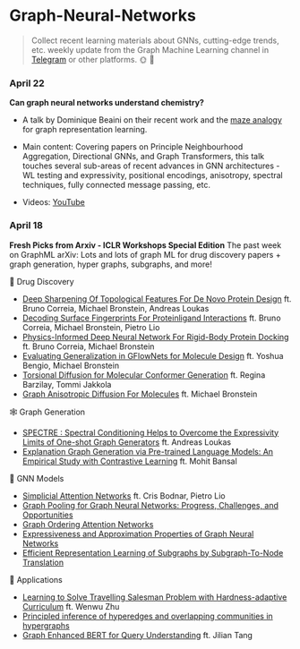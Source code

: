 # Graph-Neural-Networks
> Collect recent learning materials about GNNs, cutting-edge trends, etc. weekly update from the Graph Machine Learning channel in [Telegram](https://t.me/graphML) or other platforms.​ :sun_with_face: :running:

### **April 22** 
**Can graph neural networks understand chemistry?** 
- A talk by Dominique Beaini on their recent work and the [maze analogy](https://twitter.com/dom_beaini/status/1499019741234704385) for graph representation learning. 

- Main content: Covering papers on Principle Neighbourhood Aggregation, Directional GNNs, and Graph Transformers, this talk touches several sub-areas of recent advances in GNN architectures - WL testing and expressivity, positional encodings, anisotropy, spectral techniques, fully connected message passing, etc.
- Videos: [YouTube](https://www.youtube.com/watch?v=jrVXJykB8qc)


### **April 18**
**Fresh Picks from Arxiv - ICLR Workshops Special Edition**
The past week on GraphML arXiv: Lots and lots of graph ML for drug discovery papers + graph generation, hyper graphs, subgraphs, and more!

💊 Drug Discovery
- [Deep Sharpening Of Topological Features For De Novo Protein Design](https://openreview.net/pdf?id=DwN81YIXGQP) ft. Bruno Correia, Michael Bronstein, Andreas Loukas
- [Decoding Surface Fingerprints For Proteinligand Interactions](https://openreview.net/pdf?id=YRb9-uZ4noQ) ft. Bruno Correia, Michael Bronstein, Pietro Lio
- [Physics-Informed Deep Neural Network For Rigid-Body Protein Docking](https://openreview.net/pdf?id=5yn5shS6wN) ft. Bruno Correia, Michael Bronstein
- [Evaluating Generalization in GFlowNets for Molecule Design](https://openreview.net/forum?id=JFSaHKNZ35b) ft. Yoshua Bengio, Michael Bronstein
- [Torsional Diffusion for Molecular Conformer Generation](https://openreview.net/forum?id=D9IxPlXPJJS) ft. Regina Barzilay, Tommi Jakkola
- [Graph Anisotropic Diffusion For Molecules](https://openreview.net/pdf?id=MDYOh60QN94) ft. Michael Bronstein

🕸 Graph Generation
- [SPECTRE : Spectral Conditioning Helps to Overcome the Expressivity Limits of One-shot Graph Generators](https://arxiv.org/pdf/2204.01613.pdf) ft. Andreas Loukas
- [Explanation Graph Generation via Pre-trained Language Models: An Empirical Study with Contrastive Learning](https://arxiv.org/abs/2204.04813) ft. Mohit Bansal

🔨 GNN Models
- [Simplicial Attention Networks](https://openreview.net/forum?id=ScfRNWkpec) ft. Cris Bodnar, Pietro Lio
- [Graph Pooling for Graph Neural Networks: Progress, Challenges, and Opportunities](https://arxiv.org/abs/2204.07321)
- [Graph Ordering Attention Networks](https://arxiv.org/abs/2204.05351)
- [Expressiveness and Approximation Properties of Graph Neural Networks](https://arxiv.org/abs/2204.04661)
- [Efficient Representation Learning of Subgraphs by Subgraph-To-Node Translation](https://arxiv.org/abs/2204.04510)

🚗 Applications
- [Learning to Solve Travelling Salesman Problem with Hardness-adaptive Curriculum](https://arxiv.org/abs/2204.03236) ft. Wenwu Zhu
- [Principled inference of hyperedges and overlapping communities in hypergraphs](https://arxiv.org/abs/2204.05646)
- [Graph Enhanced BERT for Query Understanding](https://arxiv.org/abs/2204.06522) ft. Jilian Tang
